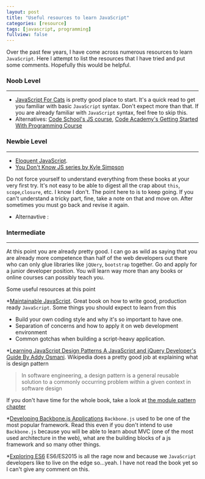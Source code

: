 ```yaml
---
layout: post
title: "Useful resources to learn JavaScript"
categories: [resource]
tags: [javascript, programming]
fullview: false
---
```


Over the past few years, I have come across numerous resources to learn `JavaScript`. Here I attempt to list the resources that I have tried and put some comments. Hopefully this would be helpful.


### Noob Level
---
* [JavaScript For Cats](http://jsforcats.com/) is pretty good place to start. It's a quick read to get you familiar with basic `JavaScript` syntax. Don't expect more than that. If you are already familiar with `JavaScript` syntax, feel free to skip this.
* Alternatives: [Code School's JS course](http://javascript-roadtrip.codeschool.com/), [Code Academy's Getting Started With Programming Course](https://www.codecademy.com/courses/getting-started-v2/0/1)

### Newbie Level
---
* [Eloquent JavaScript](http://eloquentjavascript.net/). 
* [You Don't Know JS series by Kyle Simpson](https://github.com/getify/You-Dont-Know-JS)

Do not force yourself to understand everything from these books at your very first try. It's not easy to be able to digest all the crap about `this`, `scope`,`closure`, etc. I know I don't. The point here to is to keep going. If you can't understand a tricky part, fine, take a note on that and move on. After sometimes you must go back and revise it again. 

* Alternavtive : [](http://speakingjs.com/es5/index.html)


### Intermediate
---
At this point you are already pretty good. I can go as wild as saying that you are already more competence than half of the web developers out there who can only glue libraries like `jQUery`, `bootstrap` together. Go and apply for a junior developer position. You will learn way more than any books or online courses can possibly teach you. 

Some useful resources at this point

*[Maintainable JavaScript](http://shop.oreilly.com/product/0636920025245.do). Great book on how to write good, production ready `JavaScript`. Some things you should expect to learn from this
- Build your own coding style and why it's so important to have one.&nbsp;
- Separation of concerns and how to apply it on web development environment&nbsp;
- Common gotchas when building a script-heavy application.&nbsp;


*[Learning JavaScript Design Patterns A JavaScript and jQuery Developer's Guide By Addy Osmani](http://addyosmani.com/resources/essentialjsdesignpatterns/book/). Wikipedia does a pretty good job at explaining what is design pattern

> In software engineering, a design pattern is a general reusable solution to a commonly occurring problem within a given context in software design

If you don't have time for the whole book, take a look at [the module pattern chapter](http://addyosmani.com/resources/essentialjsdesignpatterns/book/#modulepatternjavascript)

*[Developing Backbone.js Applications](http://addyosmani.github.io/backbone-fundamentals/) `Backbone.js` used to be one of the most popular framework. Read this even if you don't intend to use `Backbone.js` because you will be able to learn about MVC (one of the most used architecture in the web), what are the building blocks of a js framework and so many other things. 

*[Exploring ES6](http://exploringjs.com/es6/) ES6/ES2015 is all the rage now and because we `JavaScript` developers like to live on the edge so...yeah. I have not read the book yet so I can't give any comment on this.


